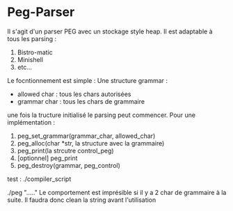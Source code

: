 # Peg-Parser


Il s'agit d'un parser PEG avec un stockage style heap. Il est adaptable à tous les parsing : 
1. Bistro-matic
2. Minishell
3. etc...

Le focntionnement est simple : 
Une structure grammar : 
- allowed char : tous les chars autorisées
- grammar char : tous les chars de grammaire

une fois la tructure initialisé le parsing peut commencer.
Pour une implémentation : 
1. peg_set_grammar(grammar_char, allowed_char)
2. peg_alloc(char *str, la structure avec la grammaire)
3. peg_print(la strcutre control_peg)
4. [optionnel] peg_print
5. peg_destroy(grammar, peg_control)


test : ./compiler_script

./peg "....."
Le comportement est imprésible si il y a 2 char de grammaire à la suite. Il faudra donc clean la string avant l'utilisation
